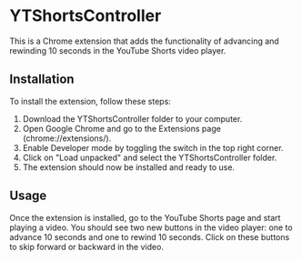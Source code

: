 # YTShortsController

This is a Chrome extension that adds the functionality of advancing and rewinding 10 seconds in the YouTube Shorts video player.

## Installation

To install the extension, follow these steps:

1. Download the YTShortsController folder to your computer.
2. Open Google Chrome and go to the Extensions page (chrome://extensions/).
3. Enable Developer mode by toggling the switch in the top right corner.
4. Click on "Load unpacked" and select the YTShortsController folder.
5. The extension should now be installed and ready to use.

## Usage

Once the extension is installed, go to the YouTube Shorts page and start playing a video. You should see two new buttons in the video player: one to advance 10 seconds and one to rewind 10 seconds. Click on these buttons to skip forward or backward in the video.
